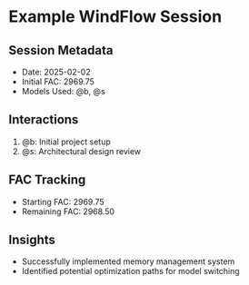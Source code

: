 # Example WindFlow Session

## Session Metadata
- Date: 2025-02-02
- Initial FAC: 2969.75
- Models Used: @b, @s

## Interactions
1. @b: Initial project setup
2. @s: Architectural design review

## FAC Tracking
- Starting FAC: 2969.75
- Remaining FAC: 2968.50

## Insights
- Successfully implemented memory management system
- Identified potential optimization paths for model switching
